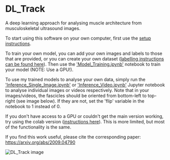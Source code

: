 # DL_Track
A deep learning approach for analysing muscle architecture from musculoskeletal ultrasound images.

To start using this software on your own computer, first use the [setup instructions](https://github.com/njcronin/DL_Track/blob/master/python_setup.md).

To train your own model, you can add your own images and labels to those that are provided, or you can create your own dataset ([labelling instructions can be found here](https://github.com/njcronin/DL_Track/blob/master/Labelling_Instructions.pdf)). Then use the ['Model_Training.ipynb'](https://github.com/njcronin/DL_Track/blob/master/Model_Training.ipynb) notebook to train your model (NOTE: Use a GPU!).

To use my trained models to analyse your own data, simply run the ['Inference_Single_Image.ipynb'](https://github.com/njcronin/DL_Track/blob/master/Inference_Single_Image.ipynb) or ['Inference_Video.ipynb'](https://github.com/njcronin/DL_Track/blob/master/Inference_Video.ipynb) Jupyter notebook to analyse individual images or videos respectively. Note that in your images/videos, the fascicles should be oriented from bottom-left to top-right (see image below). If they are not, set the 'flip' variable in the notebook to 1 instead of 0.

If you don't have access to a GPU or couldn't get the main version working, try using the colab version ([instructions here](https://github.com/njcronin/DL_Track/blob/master/colab_instructions.md)). This is more limited, but most of the functionality is the same.

If you find this work useful, please cite the corresponding paper: https://arxiv.org/abs/2009.04790

![DL_Track image](./home_im.png)




